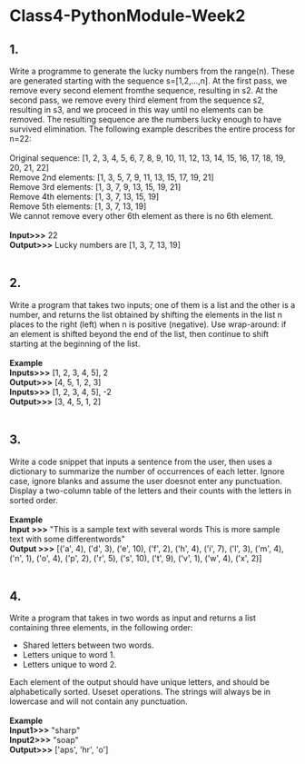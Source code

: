 # Class4-PythonModule-Week2
## 1.
Write a programme to generate the lucky numbers from the range(n). These are generated starting with the sequence s=[1,2,...,n]. At the first pass, we remove every second element fromthe sequence, resulting in s2. At the second pass, we remove every third element from the sequence s2, resulting in s3, and we proceed in this way until no elements can be removed. The resulting sequence are the numbers lucky enough to have survived elimination. The following example describes the entire process for n=22: <br /><br />
Original sequence: [1, 2, 3, 4, 5, 6, 7, 8, 9, 10, 11, 12, 13, 14, 15, 16, 17, 18, 19, 20, 21, 22]<br />
Remove 2nd elements: [1, 3, 5, 7, 9, 11, 13, 15, 17, 19, 21] <br />
Remove 3rd elements: [1, 3, 7, 9, 13, 15, 19, 21] <br />
Remove 4th elements: [1, 3, 7, 13, 15, 19] <br />
Remove 5th elements: [1, 3, 7, 13, 19] <br />
We cannot remove every other 6th element as there is no 6th element.<br /><br />
**Input>>>** 22 <br />
**Output>>>** Lucky numbers are [1, 3, 7, 13, 19] <br /><br />

## 2.
Write a program that takes two inputs; one of them is a list and the other is a number, and returns the list obtained by shifting the elements in the list n places to the right (left) when n is positive (negative). Use wrap-around: if an element is shifted beyond the end of the list, then continue to shift starting at the beginning of the list. <br /><br />
**Example <br />
Inputs>>>** [1, 2, 3, 4, 5], 2 <br />
**Output>>>** [4, 5, 1, 2, 3] <br />
**Inputs>>>** [1, 2, 3, 4, 5], -2 <br />
**Output>>>** [3, 4, 5, 1, 2] <br /><br />

## 3.
Write a code snippet that inputs a sentence from the user, then uses a dictionary to summarize the number of occurrences of each letter. Ignore case, ignore blanks and assume the user doesnot enter any punctuation. Display a two-column table of the letters and their counts with the letters in sorted order. <br /><br />
**Example <br />
Input >>>** "This is a sample text with several words This is more sample text with some differentwords" <br />
**Output >>>** [('a', 4), ('d', 3), ('e', 10), ('f', 2), ('h', 4), ('i', 7), ('l', 3), ('m', 4), ('n', 1), ('o', 4), ('p', 2), ('r', 5), ('s', 10), ('t', 9), ('v', 1), ('w', 4), ('x', 2)] <br /><br />

## 4.
Write a program that takes in two words as input and returns a list containing three elements, in the following order: <br />
- Shared letters between two words.
- Letters unique to word 1.
- Letters unique to word 2. <br />

Each element of the output should have unique letters, and should be alphabetically sorted. Useset operations. The strings will always be in lowercase and will not contain any punctuation. <br /> <br />
**Example <br />
Input1>>>** "sharp" <br />
**Input2>>>** "soap" <br />
**Output>>>** ['aps', 'hr', 'o']
